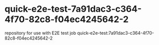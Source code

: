 # quick-e2e-test-7a91dac3-c364-4f70-82c8-f04ec4245642-2
repository for use with E2E test job quick-e2e-test:7a91dac3-c364-4f70-82c8-f04ec4245642-2
